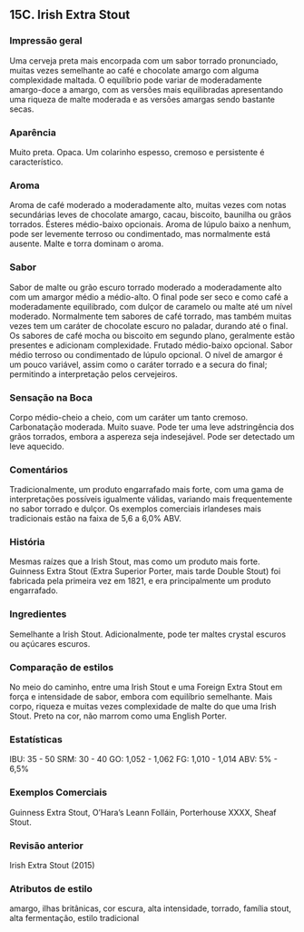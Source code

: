 ## 15C. Irish Extra Stout

### Impressão geral

Uma cerveja preta mais encorpada com um sabor torrado pronunciado, muitas vezes semelhante ao café e chocolate amargo com alguma complexidade maltada. O equilíbrio pode variar de moderadamente amargo-doce a amargo, com as versões mais equilibradas apresentando uma riqueza de malte moderada e as versões amargas sendo bastante secas.

### Aparência

Muito preta. Opaca. Um colarinho espesso, cremoso e persistente é característico.

### Aroma

Aroma de café moderado a moderadamente alto, muitas vezes com notas secundárias leves de chocolate amargo, cacau, biscoito, baunilha ou grãos torrados. Ésteres médio-baixo opcionais. Aroma de lúpulo baixo a nenhum, pode ser levemente terroso ou condimentado, mas normalmente está ausente. Malte e torra dominam o aroma.

### Sabor

Sabor de malte ou grão escuro torrado moderado a moderadamente alto com um amargor médio a médio-alto. O final pode ser seco e como café a moderadamente equilibrado, com dulçor de caramelo ou malte até um nível moderado. Normalmente tem sabores de café torrado, mas também muitas vezes tem um caráter de chocolate escuro no paladar, durando até o final. Os sabores de café mocha ou biscoito em segundo plano, geralmente estão presentes e adicionam complexidade. Frutado médio-baixo opcional. Sabor médio terroso ou condimentado de lúpulo opcional. O nível de amargor é um pouco variável, assim como o caráter torrado e a secura do final; permitindo a interpretação pelos cervejeiros.

### Sensação na Boca

Corpo médio-cheio a cheio, com um caráter um tanto cremoso. Carbonatação moderada. Muito suave. Pode ter uma leve adstringência dos grãos torrados, embora a aspereza seja indesejável. Pode ser detectado um leve aquecido.

### Comentários

Tradicionalmente, um produto engarrafado mais forte, com uma gama de interpretações possíveis igualmente válidas, variando mais frequentemente no sabor torrado e dulçor. Os exemplos comerciais irlandeses mais tradicionais estão na faixa de 5,6 a 6,0% ABV.

### História

Mesmas raízes que a Irish Stout, mas como um produto mais forte. Guinness Extra Stout (Extra Superior Porter, mais tarde Double Stout) foi fabricada pela primeira vez em 1821, e era principalmente um produto engarrafado.

### Ingredientes

Semelhante a Irish Stout. Adicionalmente, pode ter maltes crystal escuros ou açúcares escuros.

### Comparação de estilos

No meio do caminho, entre uma Irish Stout e uma Foreign Extra Stout em força e intensidade de sabor, embora com equilíbrio semelhante. Mais corpo, riqueza e muitas vezes complexidade de malte do que uma Irish Stout. Preto na cor, não marrom como uma English Porter.

### Estatísticas

IBU: 35 - 50
SRM: 30 - 40
GO: 1,052 - 1,062
FG: 1,010 - 1,014
ABV: 5% - 6,5%

### Exemplos Comerciais

Guinness Extra Stout, O’Hara’s Leann Folláin, Porterhouse XXXX, Sheaf Stout.

### Revisão anterior

Irish Extra Stout (2015)

### Atributos de estilo

amargo, ilhas britânicas, cor escura, alta intensidade, torrado, família stout, alta fermentação, estilo tradicional